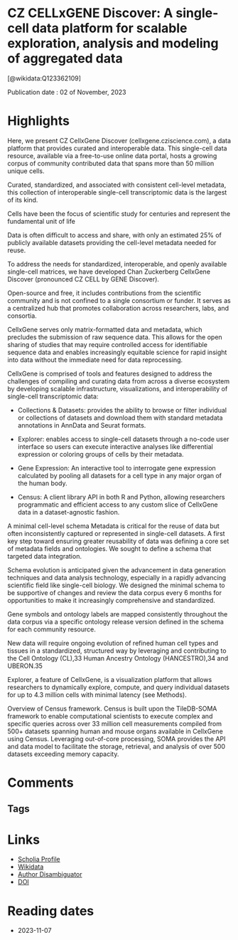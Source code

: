 
CZ CELLxGENE Discover: A single-cell data platform for scalable exploration, analysis and modeling of aggregated data
=====================================================================================================================
  
  [@wikidata:Q123362109]  
  
Publication date : 02 of November, 2023  

# Highlights

Here, we present CZ CellxGene Discover (cellxgene.cziscience.com), a data platform that provides curated and interoperable data. This single-cell data resource, available via a free-to-use online data portal, hosts a growing corpus of community contributed data that spans more than 50 million unique cells.

Curated, standardized, and associated with consistent cell-level metadata, this collection of interoperable single-cell transcriptomic data is the largest of its kind.

Cells have been the focus of scientific study for centuries and represent the fundamental unit of life

Data is often difficult to access and share, with only an estimated 25% of publicly available datasets providing the cell-level metadata needed for reuse.

To address the needs for standardized, interoperable, and openly available single-cell matrices, we have developed Chan Zuckerberg CellxGene Discover (pronounced CZ CELL by GENE Discover).

Open-source and free, it includes contributions from the scientific community and is not confined to a single consortium or funder. It serves as a centralized hub that promotes collaboration across researchers, labs, and consortia. 


CellxGene serves only matrix-formatted data and metadata, which precludes the submission of raw sequence data. This allows for the open sharing of studies that may require controlled access for identifiable sequence data and enables increasingly equitable science for rapid insight into data without the immediate need for data reprocessing. 

CellxGene is comprised of tools and features designed to address the challenges of compiling and curating data from across a diverse ecosystem by developing scalable infrastructure, visualizations, and interoperability of single-cell transcriptomic data:

- Collections & Datasets: provides the ability to browse or filter individual or collections of datasets and download them with standard metadata annotations in AnnData and Seurat formats.

- Explorer: enables access to single-cell datasets through a no-code user interface so users can execute interactive analyses like differential expression or coloring groups of cells by their metadata.

- Gene Expression: An interactive tool to interrogate gene expression calculated by pooling all datasets for a cell type in any major organ of the human body.

- Census: A client library API in both R and Python, allowing researchers programmatic and efficient access to any custom slice of CellxGene data in a dataset-agnostic fashion.

A minimal cell-level schema
Metadata is critical for the reuse of data but often inconsistently captured or represented in single-cell datasets. A first key step toward ensuring greater reusability of data was defining a core set of metadata fields and ontologies. We sought to define a schema that targeted data integration.

Schema evolution is anticipated given the advancement in data generation techniques and data analysis technology, especially in a rapidly advancing scientific field like single-cell biology. We designed the minimal schema to be supportive of changes and review the data corpus every 6 months for opportunities to make it increasingly comprehensive and standardized.


Gene symbols and ontology labels are mapped consistently throughout the data corpus via a specific ontology release version defined in the schema for each community resource.

New data will require ongoing evolution of refined human cell types and tissues in a standardized, structured way by leveraging and contributing to the Cell Ontology (CL),33 Human Ancestry Ontology (HANCESTRO),34 and UBERON.35

Explorer, a feature of CellxGene, is a visualization platform that allows researchers to dynamically explore, compute, and query individual datasets for up to 4.3 million cells with minimal latency (see Methods).

Overview of Census framework.
Census is built upon the TileDB-SOMA framework to enable computational scientists to execute complex and specific queries across over 33 million cell measurements compiled from 500+ datasets spanning human and mouse organs available in CellxGene using Census. Leveraging out-of-core processing, SOMA provides the API and data model to facilitate the storage, retrieval, and analysis of over 500 datasets exceeding memory capacity. 




# Comments

## Tags

# Links
  
 * [Scholia Profile](https://scholia.toolforge.org/work/Q123362109)  
 * [Wikidata](https://www.wikidata.org/wiki/Q123362109)  
 * [Author Disambiguator](https://author-disambiguator.toolforge.org/work_item_oauth.php?id=Q123362109&batch_id=&match=1&author_list_id=&doit=Get+author+links+for+work)  
 * [DOI](https://doi.org/10.1101/2023.10.30.563174)  

# Reading dates
  
 * 2023-11-07
